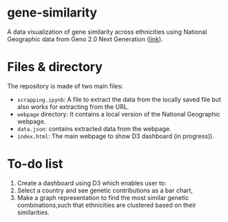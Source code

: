 # gene-similarity
A data visualization of gene similarity across ethnicities using National Geographic data from Geno 2.0 Next Generation ([link](https://genographic.nationalgeographic.com/reference-populations-next-gen/)).

# Files & directory
The repository is made of two main files:
 * `scrapping.ipynb`: A file to extract the data from the locally saved
 file but also works for extracting from the URL.
 * `webpage` directory: It contains a local version of the National Geographic webpage.
 * `data.json`: contains extracted data from the webpage.
 * `index.html`: The main webpage to show D3 dashboard (in progress)).

# To-do list
1. Create a dashboard using D3 which enables user to:
2. Select a country and see genetic contributions as a bar chart,
3. Make a graph representation to find the most similar genetic combinations,such that ethnicities are clustered  based on their similarities.
